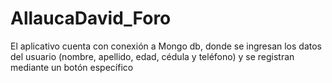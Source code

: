 # AllaucaDavid_Foro
El aplicativo cuenta con conexión a Mongo db, donde se ingresan los datos del usuario (nombre, apellido, edad, cédula y teléfono) y se registran mediante un botón específico
